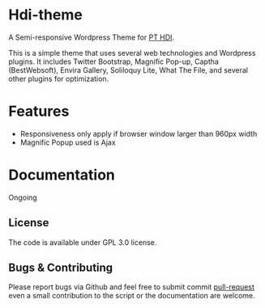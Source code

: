 # Hdi-theme

A Semi-responsive Wordpress Theme for [PT HDI](http://mactoday.co/hdi).

This is a simple theme that uses several web technologies and Wordpress plugins. It includes Twitter Bootstrap, Magnific Pop-up, Captha (BestWebsoft), Envira Gallery, Soliloquy Lite, What The File, and several other plugins for optimization. 

# Features

* Responsiveness only apply if browser window larger than 960px width
* Magnific Popup used is Ajax 

# Documentation

Ongoing

## License

The code is available under GPL 3.0 license.

## Bugs & Contributing

Please report bugs via Github and feel free to submit commit [pull-request](https://github.com/krua/hdi-theme/pulls) even a small contribution to the script or the documentation are welcome. 